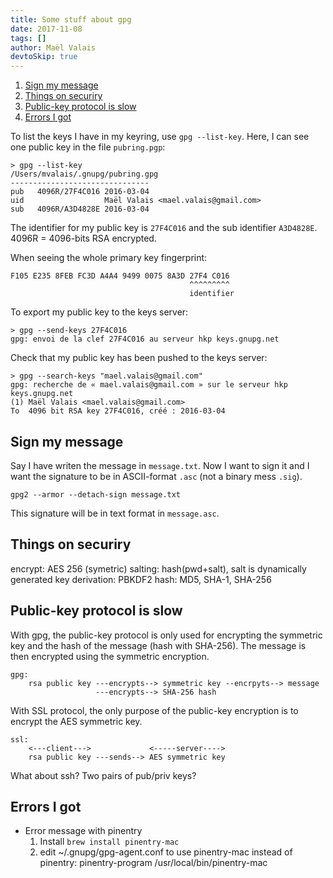 ```yaml
---
title: Some stuff about gpg
date: 2017-11-08
tags: []
author: Maël Valais
devtoSkip: true
---
```


1. [Sign my message](#sign-my-message)
2. [Things on securiry](#things-on-securiry)
3. [Public-key protocol is slow](#public-key-protocol-is-slow)
4. [Errors I got](#errors-i-got)

To list the keys I have in my keyring, use `gpg --list-key`. Here, I can see one public key in the file `pubring.pgp`:

```plain
> gpg --list-key
/Users/mvalais/.gnupg/pubring.gpg
-------------------------------
pub   4096R/27F4C016 2016-03-04
uid                  Maël Valais <mael.valais@gmail.com>
sub   4096R/A3D4828E 2016-03-04
```

The identifier for my public key is `27F4C016` and the sub identifier `A3D4828E`. 4096R = 4096-bits RSA encrypted.

When seeing the whole primary key fingerprint:

```plain
F105 E235 8FEB FC3D A4A4 9499 0075 8A3D 27F4 C016
                                        ^^^^^^^^^
                                        identifier
```

To export my public key to the keys server:

```plain
> gpg --send-keys 27F4C016
gpg: envoi de la clef 27F4C016 au serveur hkp keys.gnupg.net
```

Check that my public key has been pushed to the keys server:

```plain
> gpg --search-keys "mael.valais@gmail.com"
gpg: recherche de « mael.valais@gmail.com » sur le serveur hkp
keys.gnupg.net
(1) Maël Valais <mael.valais@gmail.com>
To  4096 bit RSA key 27F4C016, créé : 2016-03-04
```

## Sign my message

Say I have writen the message in `message.txt`. Now I want to sign it and I want the signature to be in ASCII-format `.asc` (not a binary mess `.sig`).

    gpg2 --armor --detach-sign message.txt

This signature will be in text format in `message.asc`.

## Things on securiry

encrypt: AES 256 (symetric) salting: hash(pwd+salt), salt is dynamically generated key derivation: PBKDF2 hash: MD5, SHA-1, SHA-256

## Public-key protocol is slow

With gpg, the public-key protocol is only used for encrypting the symmetric key and the hash of the message (hash with SHA-256). The message is then encrypted using the symmetric encryption.

```plain
gpg:
    rsa public key ---encrypts--> symmetric key --encrpyts--> message
                   ---encrypts--> SHA-256 hash
```

With SSL protocol, the only purpose of the public-key encryption is to encrypt the AES symmetric key.

```plain
ssl:
    <---client--->             <-----server---->
    rsa public key ---sends--> AES symmetric key
```

What about ssh? Two pairs of pub/priv keys?

## Errors I got

- Error message with pinentry
  1. Install `brew install pinentry-mac`
  2. edit ~/.gnupg/gpg-agent.conf to use pinentry-mac instead of pinentry: pinentry-program /usr/local/bin/pinentry-mac
